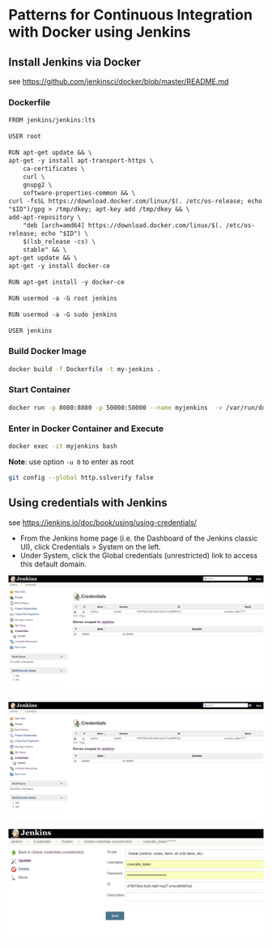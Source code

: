 # Patterns for Continuous Integration with Docker using Jenkins 

## Install Jenkins via Docker 

see https://github.com/jenkinsci/docker/blob/master/README.md

### Dockerfile 
 
```docker
FROM jenkins/jenkins:lts

USER root

RUN apt-get update && \
apt-get -y install apt-transport-https \
    ca-certificates \
    curl \
    gnupg2 \
    software-properties-common && \
curl -fsSL https://download.docker.com/linux/$(. /etc/os-release; echo "$ID")/gpg > /tmp/dkey; apt-key add /tmp/dkey && \
add-apt-repository \
    "deb [arch=amd64] https://download.docker.com/linux/$(. /etc/os-release; echo "$ID") \
    $(lsb_release -cs) \
    stable" && \
apt-get update && \
apt-get -y install docker-ce

RUN apt-get install -y docker-ce

RUN usermod -a -G root jenkins

RUN usermod -a -G sudo jenkins

USER jenkins

```

### Build Docker Image 

```sh
docker build -f Dockerfile -t my-jenkins . 
```

### Start Container 

```sh
docker run -p 8080:8080 -p 50000:50000 --name myjenkins  -v /var/run/docker.sock:/var/run/docker.sock my-jenkins  
```
  
### Enter in Docker Container and Execute

```sh
docker exec -it myjenkins bash
```

__Note__: use option ```-u 0``` to enter as root 

```sh
git config --global http.sslverify false
```

## Using credentials with Jenkins 

see https://jenkins.io/doc/book/using/using-credentials/ 

* From the Jenkins home page (i.e. the Dashboard of the Jenkins classic UI), click Credentials > System on the left.
* Under System, click the Global credentials (unrestricted) link to access this default domain.

![Using credentials with Jenkins](https://raw.githubusercontent.com/gtesei/Patterns_for_Continuous_Integration_Docker_Jenkins/master/img/jen_cred.PNG)


![Using credentials with Jenkins](https://raw.githubusercontent.com/gtesei/Patterns_for_Continuous_Integration_Docker_Jenkins/master/img/jen_cred.PNG)

![Using credentials with Jenkins](https://raw.githubusercontent.com/gtesei/Patterns_for_Continuous_Integration_Docker_Jenkins/master/img/jen_cred2.PNG)

